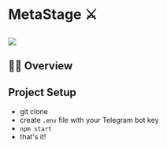 # MetaStage ⚔️
![](https://i.imgur.com/IfPAud9.jpg)
---

## 🧙‍♂️ Overview 

## Project Setup

* git clone
* create `.env` file with your Telegram bot key
* `npm start`
* that's it!
